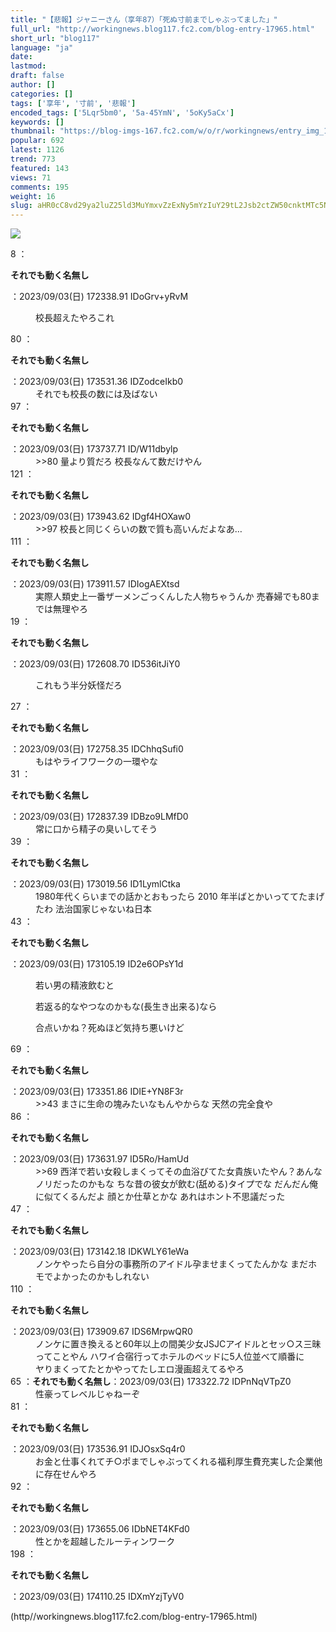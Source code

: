 ```yaml
---
title: "【悲報】ジャニーさん（享年87）「死ぬ寸前までしゃぶってました」"
full_url: "http://workingnews.blog117.fc2.com/blog-entry-17965.html"
short_url: "blog117"
language: "ja"
date: 
lastmod: 
draft: false
author: []
categories: []
tags: ['享年', '寸前', '悲報']
encoded_tags: ['5Lqr5bm0', '5a-45YmN', '5oKy5aCx']
keywords: []
thumbnail: "https://blog-imgs-167.fc2.com/w/o/r/workingnews/entry_img_17965.jpg"
popular: 692
latest: 1126
trend: 773
featured: 143
views: 71
comments: 195
weight: 16
slug: aHR0cC8vd29ya2luZ25ld3MuYmxvZzExNy5mYzIuY29tL2Jsb2ctZW50cnktMTc5NjUuaHRtbA==
---
```


![](https://blog-imgs-167.fc2.com/w/o/r/workingnews/entry_img_17965.jpg)

<dl class='thread'><dt>8 ：<p><b>それでも動く名無し</b></p>：2023/09/03(日) 172338.91 IDoGrv+yRvM </dt><dd><p>校長超えたやろこれ </p><dd> <dd> </dd></dd></dd><dt>80 ：<p><b>それでも動く名無し</b></p>：2023/09/03(日) 173531.36 IDZodceIkb0 </dt><dd>それでも校長の数には及ばない <dd> </dd></dd><dt>97 ：<p><b>それでも動く名無し</b></p>：2023/09/03(日) 173737.71 ID/W11dbylp </dt><dd>>>80 量より質だろ 校長なんて数だけやん <dd> <dd> </dd></dd></dd><dt>121 ：<p><b>それでも動く名無し</b></p>：2023/09/03(日) 173943.62 IDgf4HOXaw0 </dt><dd>>>97 校長と同じくらいの数で質も高いんだよなあ… <dd> </dd></dd><dt>111 ：<p><b>それでも動く名無し</b></p>：2023/09/03(日) 173911.57 IDIogAEXtsd </dt><dd>実際人類史上一番ザーメンごっくんした人物ちゃうんか 売春婦でも80までは無理やろ <dd> <dd> </dd></dd></dd><dt>19 ：<p><b>それでも動く名無し</b></p>：2023/09/03(日) 172608.70 ID536itJiY0 </dt><dd><p>これもう半分妖怪だろ</p> <dd><p></p> </dd></dd><dt>27 ：<p><b>それでも動く名無し</b></p>：2023/09/03(日) 172758.35 IDChhqSufi0 </dt><dd>もはやライフワークの一環やな <dd> <dd> </dd></dd></dd><dt>31 ：<p><b>それでも動く名無し</b></p>：2023/09/03(日) 172837.39 IDBzo9LMfD0 </dt><dd>常に口から精子の臭いしてそう </dd><dt>39 ：<p><b>それでも動く名無し</b></p>：2023/09/03(日) 173019.56 ID1LymlCtka </dt><dd>1980年代くらいまでの話かとおもったら 2010 年半ばとかいっててたまげたわ 法治国家じゃないね日本 </dd><dt>43 ：<p><b>それでも動く名無し</b></p>：2023/09/03(日) 173105.19 ID2e6OPsY1d </dt><dd><p>若い男の精液飲むと</p> <dd><p>若返る的なやつなのかもな(長生き出来る)なら</p> <dd><p>合点いかね？死ぬほど気持ち悪いけど</p> <dd> </dd></dd></dd></dd><dt>69 ：<p><b>それでも動く名無し</b></p>：2023/09/03(日) 173351.86 IDIE+YN8F3r </dt><dd>>>43 まさに生命の塊みたいなもんやからな 天然の完全食や <dd> <dd> </dd></dd></dd><dt>86 ：<p><b>それでも動く名無し</b></p>：2023/09/03(日) 173631.97 ID5Ro/HamUd </dt><dd>>>69 西洋で若い女殺しまくってその血浴びてた女貴族いたやん？あんなノリだったのかもな ちな昔の彼女が飲む(舐める)タイプでな だんだん俺に似てくるんだよ 顔とか仕草とかな あれはホント不思議だった </dd><dt>47 ：<p><b>それでも動く名無し</b></p>：2023/09/03(日) 173142.18 IDKWLY61eWa </dt><dd>ノンケやったら自分の事務所のアイドル孕ませまくってたんかな まだホモでよかったのかもしれない <dd> </dd></dd><dt>110 ：<p><b>それでも動く名無し</b></p>：2023/09/03(日) 173909.67 IDS6MrpwQR0 </dt><dd>ノンケに置き換えると60年以上の間美少女JSJCアイドルとセッ○ス三昧ってことやん ハワイ合宿行ってホテルのベッドに5人位並べて順番に <dd>ヤりまくってたとかやってたしエロ漫画超えてるやろ <dd> </dd></dd></dd><dt>65 ：<b>それでも動く名無し</b>：2023/09/03(日) 173322.72 IDPnNqVTpZ0 </dt><dd>性豪ってレベルじゃねーぞ <dd> </dd></dd><dt>81 ：<p><b>それでも動く名無し</b></p>：2023/09/03(日) 173536.91 IDJOsxSq4r0 </dt><dd>お金と仕事くれてチ○ポまでしゃぶってくれる福利厚生費充実した企業他に存在せんやろ <dd> </dd></dd><dt>92 ：<p><b>それでも動く名無し</b></p>：2023/09/03(日) 173655.06 IDbNET4KFd0 </dt><dd>性とかを超越したルーティンワーク <dd> </dd></dd><dt>198 ：<p><b>それでも動く名無し</b></p>：2023/09/03(日) 174110.25 IDXmYzjTyV0 </dt></dl> 

(http//workingnews.blog117.fc2.com/blog-entry-17965.html)
